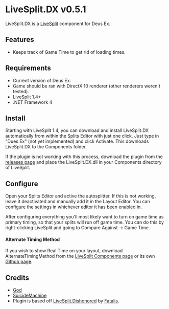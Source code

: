 ﻿LiveSplit.DX v0.5.1
=====================

LiveSplit.DX is a [LiveSplit](http://livesplit.org/) component for Deus Ex.

Features
--------
  * Keeps track of Game Time to get rid of loading times.

Requirements
------------

  * Current version of Deus Ex.
  * Game should be ran with DirectX 10 renderer (other renderers weren't tested).
  * LiveSplit 1.4+
  * .NET Framework 4  

Install
-------
Starting with LiveSplit 1.4, you can download and install LiveSplit.DX automatically from within the Splits Editor with just one click. Just type in "Dues Ex" (not yet implemented) and click Activate. This downloads LiveSplit.DX to the Components folder.

If the plugin is not working with this process, download the plugin from the [releases page](https://github.com/SuiMachine/LiveSplit.DX/release) and place the LiveSplit.DX.dll in your Components directory of LiveSplit.

Configure
---------
Open your Splits Editor and active the autosplitter. If this is not working, leave it deactivated and manually add it in the Layout Editor. You can configure the settings in whichever editor it has been enabled in.

After configuring everything you'll most likely want to turn on game time as primary timing, so that your splits will run off game time. You can do this by right-clicking LiveSplit and going to Compare Against -> Game Time.

#### Alternate Timing Method
If you wish to show Real Time on your layout, download AlternateTimingMethod from the [LiveSplit Components page](http://livesplit.org/components/) or its own [Github page](https://github.com/Dalet/LiveSplit.AlternateTimingMethod/releases).

Credits
-------
  * [God](http://en.wikipedia.org/wiki/God_in_Christianity)
  * [SuicideMachine](http://twitch.tv/suicidemachine)
  * Plugin is based off [LiveSplit.Dishonored](https://github.com/fatalis/LiveSplit.Dishonored) by [Fatalis](http://twitch.tv/fatalis_).

